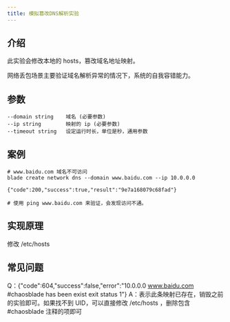 ```yaml
---
title: 模拟篡改DNS解析实验
---
```


## 介绍

此实验会修改本地的 hosts，篡改域名地址映射。

网络丢包场景主要验证域名解析异常的情况下，系统的自我容错能力。

## 参数

```text
--domain string    域名 (必要参数)
--ip string        映射的 ip (必要参数)
--timeout string   设定运行时长，单位是秒，通用参数
```

## 案例

```text
# www.baidu.com 域名不可访问
blade create network dns --domain www.baidu.com --ip 10.0.0.0

{"code":200,"success":true,"result":"9e7a168079c68fad"}

# 使用 ping www.baidu.com 来验证，会发现访问不通。
```

## 实现原理

修改 /etc/hosts

## 常见问题

Q：{"code":604,"success":false,"error":"10.0.0.0 www.baidu.com #chaosblade has been exist exit status 1"}
A：表示此条映射已存在，销毁之前的实验即可。如果找不到 UID，可以直接修改 /etc/hosts ，删除包含 #chaosblade 注释的项即可
